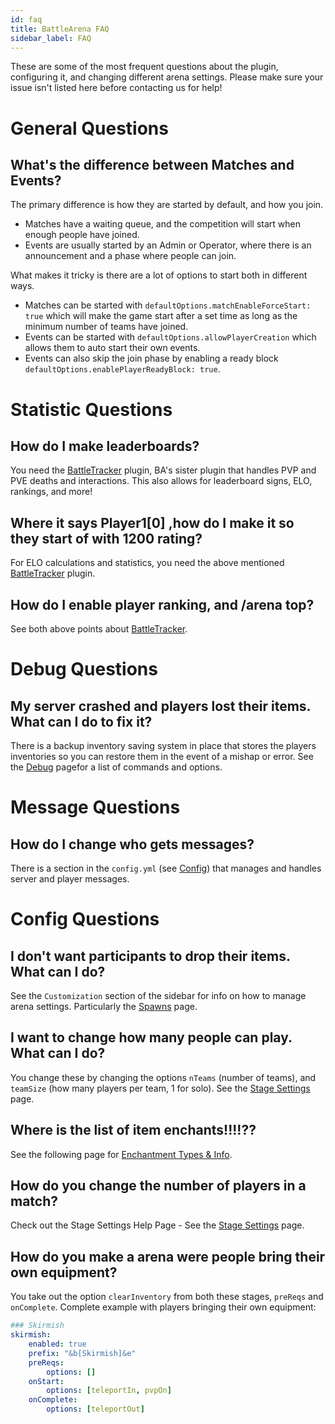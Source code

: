 ```yaml
---
id: faq
title: BattleArena FAQ
sidebar_label: FAQ
---
```


These are some of the most frequent questions about the plugin, configuring it, and changing different arena settings. Please make sure your issue isn't listed here before contacting us for help!

# General Questions

## What's the difference between Matches and Events?

The primary difference is how they are started by default, and how you join.

- Matches have a waiting queue, and the competition will start when enough people have joined.
- Events are usually started by an Admin or Operator, where there is an announcement and a phase where people can join.

What makes it tricky is there are a lot of options to start both in different ways.

- Matches can be started with `defaultOptions.matchEnableForceStart: true` which will make the game start after a set time as long as the minimum number of teams have joined.
- Events can be started with `defaultOptions.allowPlayerCreation` which allows them to auto start their own events.
- Events can also skip the join phase by enabling a ready block `defaultOptions.enablePlayerReadyBlock: true`.

# Statistic Questions

## How do I make leaderboards?

You need the [BattleTracker](bt/index.md) plugin, BA's sister plugin that handles PVP and PVE deaths and interactions. This also allows for leaderboard signs, ELO, rankings, and more!

## Where it says Player1[0] ,how do I make it so they start of with 1200 rating?

For ELO calculations and statistics, you need the above mentioned [BattleTracker](bt/index.md) plugin.

## How do I enable player ranking, and /arena top?

See both above points about [BattleTracker](bt/index.md).

# Debug Questions

## My server crashed and players lost their items. What can I do to fix it?

There is a backup inventory saving system in place that stores the players inventories so you can restore them in the event of a mishap or error. See the [Debug](ba/config/debug.md) pagefor a list of commands and options.

# Message Questions

## How do I change who gets messages?

There is a section in the `config.yml` (see [Config](ba/config/config.md)) that manages and handles server and player messages.

# Config Questions

## I don't want participants to drop their items. What can I do?

See the `Customization` section of the sidebar for info on how to manage arena settings. Particularly the [Spawns](ba/customization/spawns.md) page.

## I want to change how many people can play. What can I do?

You change these by changing the options `nTeams` (number of teams), and `teamSize` (how many players per team, 1 for solo). See the [Stage Settings](ba/customization/stage.md) page.

## Where is the list of item enchants!!!!??

See the following page for [Enchantment Types & Info](enchants.md).

## How do you change the number of players in a match?

Check out the Stage Settings Help Page - See the [Stage Settings](ba/customization/stage.md) page.

## How do you make a arena were people bring their own equipment?

You take out the option `clearInventory` from both these stages, `preReqs` and `onComplete`. Complete example with players bringing their own equipment:

```yaml
### Skirmish
skirmish:
    enabled: true
    prefix: "&b[Skirmish]&e"
    preReqs:
        options: []
    onStart:
        options: [teleportIn, pvpOn]
    onComplete:
        options: [teleportOut]
```
